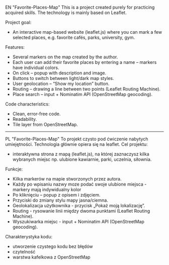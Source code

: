 EN
"Favorite-Places-Map"
This is a project created purely for practicing acquired skills. The technology is mainly based on Leaflet.

Project goal:
- An interactive map-based website (leaflet.js) where you can mark a few selected places, e.g. favorite cafés, parks, university, gym.

Features:
- Several markers on the map created by the author.
- Each user can add their favorite places by entering a name – markers have individual colors.
- On click – popup with description and image.
- Buttons to switch between light/dark map styles.
- User geolocation – “Show my location” button.
- Routing – drawing a line between two points (Leaflet Routing Machine).
- Place search – input + Nominatim API (OpenStreetMap geocoding).

Code characteristics:
- Clean, error-free code.
- Readability.
- Tile layer from OpenStreetMap.

----------------------------------------------------------------------------------------------------------------------------------------------

PL
"Favorite-Places-Map" 
To projekt czysto pod ćwiczenie nabytych umiejętności. Technologia głównie opiera się na leaflet.
Cel projektu:
- interaktywna strona z mapą (leaflet.js), na której zaznaczysz kilka wybranych miejsc np. ulubione kawiarnie, parki, uczelnia, siłownia.

Funkcje:
- Kilka markerów na mapie stworzonych przez autora.
- Każdy po wpisaniu nazwy moze podać swoje ulubione miejsca - markery mają indywidualny kolor
- Po kliknięciu – popup z opisem i zdjęciem.
- Przyciski do zmiany stylu mapy jasna/ciemna.
- Geolokalizacja użytkownika -  przycisk „Pokaż moją lokalizację”.
- Routing - rysowanie linii między dwoma punktami (Leaflet Routing Machine).
- Wyszukiwarka miejsc - input + Nominatim API (OpenStreetMap geocoding).
  
Charakterystyka kodu:
- utworzenie czystego kodu bez błędów
- czytelność
- warstwa kafelkowa z OpenStreetMap
